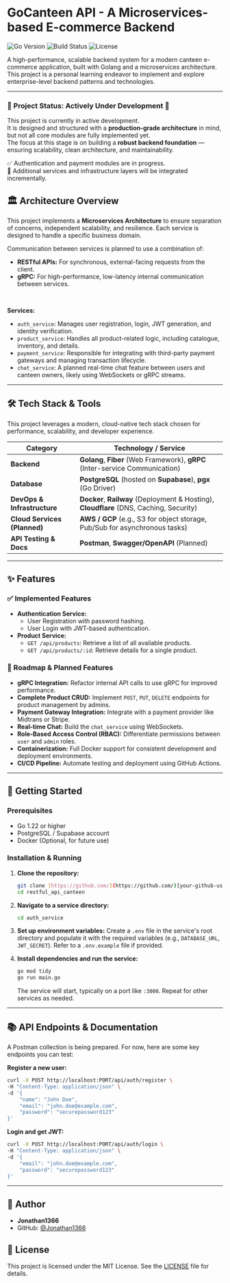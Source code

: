 # GoCanteen API - A Microservices-based E-commerce Backend

![Go Version](https://img.shields.io/badge/go-1.22.x-blue.svg)
![Build Status](https://img.shields.io/badge/build-passing-brightgreen)
![License](https://img.shields.io/badge/license-MIT-green)

A high-performance, scalable backend system for a modern canteen e-commerce application, built with Golang and a microservices architecture. This project is a personal learning endeavor to implement and explore enterprise-level backend patterns and technologies.

---

### 🚧 Project Status: Actively Under Development 🚧

This project is currently in active development.  
It is designed and structured with a **production-grade architecture** in mind, but not all core modules are fully implemented yet.  
The focus at this stage is on building a **robust backend foundation** — ensuring scalability, clean architecture, and maintainability.  

✅ Authentication and payment modules are in progress.  
🧱 Additional services and infrastructure layers will be integrated incrementally.


## 🏛️ Architecture Overview

This project implements a **Microservices Architecture** to ensure separation of concerns, independent scalability, and resilience. Each service is designed to handle a specific business domain.

Communication between services is planned to use a combination of:
* **RESTful APIs:** For synchronous, external-facing requests from the client.
* **gRPC:** For high-performance, low-latency internal communication between services.

<br>

**Services:**
* `auth_service`: Manages user registration, login, JWT generation, and identity verification.
* `product_service`: Handles all product-related logic, including catalogue, inventory, and details.
* `payment_service`: Responsible for integrating with third-party payment gateways and managing transaction lifecycle.
* `chat_service`: A planned real-time chat feature between users and canteen owners, likely using WebSockets or gRPC streams.

---

## 🛠️ Tech Stack & Tools

This project leverages a modern, cloud-native tech stack chosen for performance, scalability, and developer experience.

| Category                  | Technology / Service                                                                                                   |
| ------------------------- | ---------------------------------------------------------------------------------------------------------------------- |
| **Backend** | **Golang**, **Fiber** (Web Framework), **gRPC** (Inter-service Communication)                                            |
| **Database** | **PostgreSQL** (hosted on **Supabase**), **pgx** (Go Driver)                                                             |
| **DevOps & Infrastructure** | **Docker**, **Railway** (Deployment & Hosting), **Cloudflare** (DNS, Caching, Security)                                |
| **Cloud Services (Planned)** | **AWS / GCP** (e.g., S3 for object storage, Pub/Sub for asynchronous tasks)                                              |
| **API Testing & Docs** | **Postman**, **Swagger/OpenAPI** (Planned)                                                                             |

---

## ✨ Features

### ✅ Implemented Features

* **Authentication Service:**
    * User Registration with password hashing.
    * User Login with JWT-based authentication.
* **Product Service:**
    * `GET /api/products`: Retrieve a list of all available products.
    * `GET /api/products/:id`: Retrieve details for a single product.

### 🔄 Roadmap & Planned Features

* **gRPC Integration:** Refactor internal API calls to use gRPC for improved performance.
* **Complete Product CRUD:** Implement `POST`, `PUT`, `DELETE` endpoints for product management by admins.
* **Payment Gateway Integration:** Integrate with a payment provider like Midtrans or Stripe.
* **Real-time Chat:** Build the `chat_service` using WebSockets.
* **Role-Based Access Control (RBAC):** Differentiate permissions between `user` and `admin` roles.
* **Containerization:** Full Docker support for consistent development and deployment environments.
* **CI/CD Pipeline:** Automate testing and deployment using GitHub Actions.

---

## 🚀 Getting Started

### Prerequisites
* Go 1.22 or higher
* PostgreSQL / Supabase account
* Docker (Optional, for future use)

### Installation & Running
1.  **Clone the repository:**
    ```bash
    git clone [https://github.com/](https://github.com/)[your-github-username]/restful_api_canteen.git
    cd restful_api_canteen
    ```

2.  **Navigate to a service directory:**
    ```bash
    cd auth_service
    ```

3.  **Set up environment variables:**
    Create a `.env` file in the service's root directory and populate it with the required variables (e.g., `DATABASE_URL`, `JWT_SECRET`). Refer to a `.env.example` file if provided.

4.  **Install dependencies and run the service:**
    ```bash
    go mod tidy
    go run main.go
    ```
    The service will start, typically on a port like `:3000`. Repeat for other services as needed.

---

## 📚 API Endpoints & Documentation

A Postman collection is being prepared. For now, here are some key endpoints you can test:

**Register a new user:**
```bash
curl -X POST http://localhost:PORT/api/auth/register \
-H "Content-Type: application/json" \
-d '{
    "name": "John Doe",
    "email": "john.doe@example.com",
    "password": "securepassword123"
}'
```

**Login and get JWT:**
```bash
curl -X POST http://localhost:PORT/api/auth/login \
-H "Content-Type: application/json" \
-d '{
    "email": "john.doe@example.com",
    "password": "securepassword123"
}'
```

---

## 👤 Author

* **Jonathan1366**
* GitHub: [@Jonathan1366](https://github.com/Jonathan1366)

## 📄 License

This project is licensed under the MIT License. See the [LICENSE](LICENSE) file for details.
